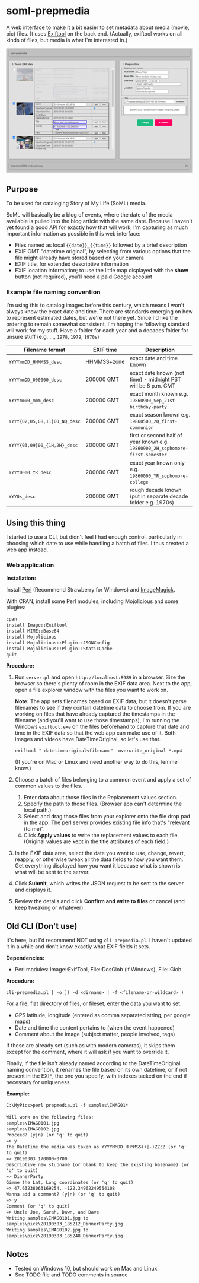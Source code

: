 
# soml-prepmedia

A web interface to make it a bit easier to set metadata about media (movie, pic) files.
It uses [Exiftool](https://exiftool.org) on the back end.
(Actually, exiftool works on all kinds of files, but media is what I'm interested in.)

![web app ui](readme.png)

## Purpose

To be used for cataloging Story of My Life (SoML) media.

SoML will basically be a blog of events, where the date of the media available
is pulled into the blog article with the same date.
Because I haven't yet found a good API for exactly how that will work,
I'm capturing as much important information as possible in this web interface:

- Files named as local `{{date}}_{{time}}` followed by a brief description
- EXIF GMT "datetime original",
  by selecting from various options that the file might already have stored based on your camera
- EXIF title, for extended descriptive information
- EXIF location information;
  to use the little map displayed with the **show** button (not required),
  you'll need a paid Google account

### Example file naming convention

I'm using this to catalog images before this century,
which means I won't always know the exact date and time.
There are standards emerging on how to represent estimated dates,
but we're not there yet.
Since I'd like the ordering to remain somewhat consistent,
I'm hoping the following standard will work for my stuff.
Have a folder for each year and a decades folder for unsure stuff (e.g. ..., `1978`, `1979`, `1970s`)

| Filename format | EXIF time | Description |
|---|---|---|
| `YYYYmmDD_HHMMSS_desc` | HHMMSS+zone | exact date and time known |
| `YYYYmmDD_000000_desc` | 200000 GMT | exact date known (not time) - midnight PST will be 8 p.m. GMT |
| `YYYYmm00_mmm_desc` | 200000 GMT | exact month known e.g. `19860900_Sep_21st-birthday-party` |
| `YYYY{02,05,08,11}00_NQ_desc` | 200000 GMT | exact season known e.g. `19860500_2Q_first-communion` |
| `YYYY{03,09}00_{1H,2H}_desc` | 200000 GMT | first or second half of year known e.g. `19860900_2H_sophomore-first-semester` |
| `YYYY0000_YR_desc` | 200000 GMT | exact year known only e.g. `19860000_YR_sophomore-college` |
| `YYY0s_desc` | 200000 GMT | rough decade known (put in separate decade folder e.g. 1970s) |


## Using this thing

I started to use a CLI, but didn't feel I had enough control, particularly in
choosing which date to use while handling a batch of files. I thus created a
web app instead.

### Web application

**Installation:**

Install
[Perl](https://www.perl.org/get.html) (Recommend Strawberry for Windows) and
[ImageMagick](https://imagemagick.org/script/download.php).

With CPAN, install some Perl modules, including Mojolicious and some plugins:

```
cpan
install Image::Exiftool
install MIME::Base64
install Mojolicious
install Mojolicious::Plugin::JSONConfig
install Mojolicious::Plugin::StaticCache
quit
```

**Procedure:**

1. Run `server.pl` and open `http://localhost:8989` in a browser.
   Size the browser so there's plenty of room in the EXIF data area.
   Next to the app, open a file explorer window with the files you want to work on.

   **Note:** The app sets filenames based on EXIF data,
   but it doesn't parse filenames to see if they contain datetime data to choose from.
   If you are working on files that have already captured the timestamps in the filename
   (and you'll want to use those timestamps),
   I'm running the Windows `exiftool.exe` on the files beforehand to capture that date and time in the EXIF data
   so that the web app can make use of it. Both images and videos have DateTimeOriginal,
   so let's use that.
   
   ```
   exiftool "-datetimeoriginal<filename" -overwrite_original *.mp4
   ```
   
   (If you're on Mac or Linux and need another way to do this, lemme know.)

1. Choose a batch of files belonging to a common event and apply a set of common values
   to the files.

   1. Enter data about those files in the Replacement values section.
   1. Specify the path to those files. (Browser app can't determine the local path.)
   1. Select and drag those files from your explorer onto the file drop pad in the app.
      The perl server provides existing file info that's "relevant (to me)".
   1. Click **Apply values** to write the replacement values to each file.
      (Original values are kept in the title attributes of each field.)

1. In the EXIF data area, select the date you want to use, change, revert, reapply,
   or otherwise tweak all the data fields to how you want them.
   Get everything displayed how you want it because what is shown is what will be sent to the server.

1. Click **Submit**, which writes the JSON request to be sent to the server and displays it.

1. Review the details and click **Confirm and write to files** or cancel
   (and keep tweaking or whatever).

## Old CLI (Don't use)

It's here, but I'd recommend NOT using `cli-prepmedia.pl`.
I haven't updated it in a while and don't know exactly what EXIF fields it sets.

**Dependencies:**

- Perl modules: Image::ExifTool, File::DosGlob (if Windows), File::Glob

**Procedure:**

```
cli-prepmedia.pl [ -o ]( -d <dirname> | -f <filename-or-wildcard> )
```

For a file, flat directory of files, or fileset, enter the data you want to set.

- GPS latitude, longitude (entered as comma separated string, per google maps)
- Date and time the content pertains to (when the event happened)
- Comment about the image (subject matter, people involved, tags)

If these are already set (such as with modern cameras),
it skips them except for the comment, where it will ask if you want to override it.

Finally, if the file isn't already named according to the DateTimeOriginal naming convention,
it renames the file based on its own datetime, or if not present in the EXIF,
the one you specify, with indexes tacked on the end if necessary for uniqueness.

**Example:**

```
C:\MyPics>perl prepmedia.pl -f samples\IMAG01*

Will work on the following files:
samples\IMAG0101.jpg
samples\IMAG0102.jpg
Proceed? (y|n) (or 'q' to quit)
=> y
The DateTime the media was taken as YYYYMMDD_HHMMSS(+|-)ZZZZ (or 'q' to quit)
=> 20190303_170000-0700
Descriptive new stubname (or blank to keep the existing basename) (or 'q' to quit)
=> DinnerParty
Gimme the Lat, Long coordinates (or 'q' to quit)
=> 47.63238063169254, -122.34962249554108
Wanna add a comment? (y|n) (or 'q' to quit)
=> y
Comment (or 'q' to quit)
=> Uncle Joe, Sarah, Dawn, and Dave
Writing samples\IMAG0101.jpg to samples\picz\20190303_185212_DinnerParty.jpg..
Writing samples\IMAG0102.jpg to samples\picz\20190303_185248_DinnerParty.jpg..
```

## Notes

- Tested on Windows 10, but should work on Mac and Linux.
- See TODO file and TODO comments in source
